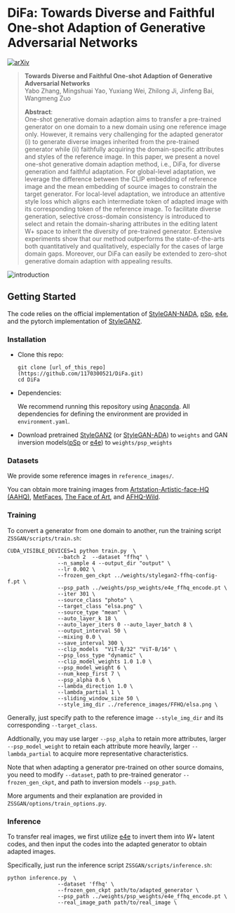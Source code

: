 # DiFa: Towards Diverse and Faithful One-shot Adaption of Generative Adversarial Networks
[![arXiv](https://img.shields.io/badge/arXiv-2207.08736-b31b1b.svg)](https://arxiv.org/abs/2207.08736)

> **Towards Diverse and Faithful One-shot Adaption of Generative Adversarial Networks**<br>
> Yabo Zhang, Mingshuai Yao, Yuxiang Wei, Zhilong Ji, Jinfeng Bai, Wangmeng Zuo <br>
> 
>**Abstract**: <br>
> One-shot generative domain adaption aims to transfer a pre-trained generator on one domain to a new domain using one reference image only. However, it remains very challenging for the adapted generator (i) to generate diverse images inherited from the pre-trained generator while (ii) faithfully acquiring the domain-specific attributes and styles of the reference image. In this paper, we present a novel one-shot generative domain adaption method, i.e., DiFa, for diverse generation and faithful adaptation. For global-level adaptation, we leverage the difference between the CLIP embedding of reference image and the mean embedding of source images to constrain the target generator. For local-level adaptation, we introduce an attentive style loss which aligns each intermediate token of adapted image with its corresponding token of the reference image. To facilitate diverse generation, selective cross-domain consistency is introduced to select and retain the domain-sharing attributes in the editing latent W+ space to inherit the diversity of pre-trained generator. Extensive experiments show that our method outperforms the state-of-the-arts both quantitatively and qualitatively, especially for the cases of large domain gaps. Moreover, our DiFa can easily be extended to zero-shot generative domain adaption with appealing results.

![introduction](imgs/introduction.png)




## Getting Started

The code relies on the official implementation of [StyleGAN-NADA](https://github.com/rinongal/StyleGAN-nada), [pSp](https://github.com/eladrich/pixel2style2pixel), [e4e](https://github.com/omertov/encoder4editing), 
and the pytorch implementation of [StyleGAN2](https://github.com/rosinality/stylegan2-pytorch/).

### Installation

- Clone this repo:

  ```shell
  git clone [url_of_this_repo](https://github.com/1170300521/DiFa.git)
  cd DiFa
  ```

- Dependencies:

  We recommend running this repository using [Anaconda](https://docs.anaconda.com/anaconda/install/). All dependencies for defining the environment are provided in `environment.yaml`.

- Download pretrained [StyleGAN2](https://github.com/rosinality/stylegan2-pytorch/) (or [StyleGAN-ADA](https://github.com/NVlabs/stylegan2-ada-pytorch)) to `weights` and GAN inversion models([pSp](https://github.com/eladrich/pixel2style2pixel) or [e4e](https://github.com/omertov/encoder4editing)) to `weights/psp_weights`

### Datasets

We provide some reference images in `reference_images/`. 

You can obtain more training images from [Artstation-Artistic-face-HQ (AAHQ)](https://github.com/onion-liu/aahq-dataset), [MetFaces](https://github.com/NVlabs/metfaces-dataset), [The Face of Art](https://github.com/papulke/face-of-art), and [AFHQ-Wild](https://github.com/clovaai/stargan-v2/blob/master/README.md#animal-faces-hq-dataset-afhq).

### Training

To convert a generator from one domain to another,  run the training script `ZSSGAN/scripts/train.sh`:

```shell
CUDA_VISIBLE_DEVICES=1 python train.py  \
                --batch 2  --dataset "ffhq" \
                --n_sample 4 --output_dir "output" \
                --lr 0.002 \
                --frozen_gen_ckpt ../weights/stylegan2-ffhq-config-f.pt \
                --psp_path ../weights/psp_weights/e4e_ffhq_encode.pt \
                --iter 301 \
                --source_class "photo" \
                --target_class "elsa.png" \
                --source_type "mean" \
                --auto_layer_k 18 \
                --auto_layer_iters 0 --auto_layer_batch 8 \
                --output_interval 50 \
                --mixing 0.0 \
                --save_interval 300 \
                --clip_models  "ViT-B/32" "ViT-B/16" \
                --psp_loss_type "dynamic" \
                --clip_model_weights 1.0 1.0 \
                --psp_model_weight 6 \
                --num_keep_first 7 \
                --psp_alpha 0.6 \
                --lambda_direction 1.0 \
                --lambda_partial 1 \
                --sliding_window_size 50 \
                --style_img_dir ../reference_images/FFHQ/elsa.png \
```

Generally, just specify path to the reference image  `--style_img_dir` and its corresponding `--target_class`.

Addtionally, you may use larger `--psp_alpha` to retain more attributes, larger `--psp_model_weight` to retain each attribute more heavily, larger `--lambda_partial` to acquire more representative characteristics.

Note that when adapting a generator pre-trained on other source domains, you need to modify `--dataset`, path to pre-trained generator  `--frozen_gen_ckpt`, and path to inversion models `--psp_path`.

More arguments and their explanation are provided in `ZSSGAN/options/train_options.py`.

### Inference

To transfer real images, we first utilize [e4e](https://github.com/omertov/encoder4editing) to invert them into $W+$ latent codes, and then input the codes into the adapted generator to obtain adapted images.

Specifically, just run the inference script `ZSSGAN/scripts/inference.sh`:

```shell
python inference.py  \
                --dataset 'ffhq' \
                --frozen_gen_ckpt path/to/adapted_generator \
                --psp_path ../weights/psp_weights/e4e_ffhq_encode.pt \
                --real_image_path path/to/real_image \
```

